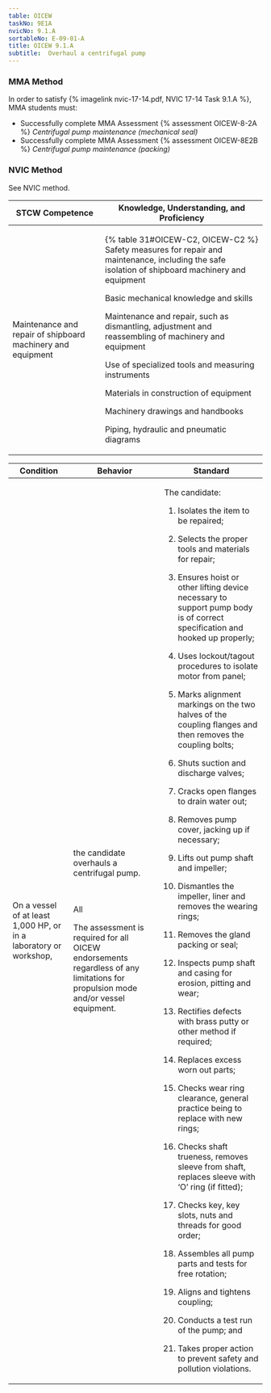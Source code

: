 ```yaml
---
table: OICEW
taskNo: 9E1A
nvicNo: 9.1.A 
sortableNo: E-09-01-A
title: OICEW 9.1.A 
subtitle:  Overhaul a centrifugal pump
---
```



### MMA Method

In order to satisfy  {% imagelink nvic-17-14.pdf, NVIC 17-14 Task 9.1.A %}, MMA students must:

* Successfully complete MMA Assessment {% assessment OICEW-8-2A %} *Centrifugal pump maintenance (mechanical seal)*
* Successfully complete MMA Assessment {% assessment OICEW-8E2B %} *Centrifugal pump maintenance (packing)*


### NVIC Method

<a onclick="togglevisibility('nvic_methods')" >See NVIC method.</a>

<div id='nvic_methods' class='hide'>

<table>
<thead>
<tr>
<th class='forty'> STCW Competence </th>
<th class='sixty'> Knowledge, Understanding, and Proficiency </th>
</tr>
</thead>




<tbody>
<tr><td markdown='1'>

Maintenance and repair of shipboard machinery and equipment

</td><td markdown='1'>

{% table 31#OICEW-C2, OICEW-C2 %} Safety measures for repair and maintenance, including the safe isolation of shipboard machinery and equipment 

Basic mechanical knowledge and skills 

Maintenance and repair, such as dismantling, adjustment and reassembling of machinery and equipment 

Use of specialized tools and measuring instruments 

Materials in construction of equipment 

Machinery drawings and handbooks 

Piping, hydraulic and pneumatic diagrams

</td></tr>


</tbody>
</table>


<table>
<thead>
<tr><th class='twenty'>  Condition </th><th class='twenty'> Behavior </th><th  class='sixty'>Standard </th></tr>
</thead>
<tbody >



<tr><td markdown='1'>

On a vessel of at least 1,000 HP, or in a laboratory or workshop,

</td><td markdown='1'>

the candidate overhauls a centrifugal pump.

<br>

<div class="tooltip" markdown='1'>

All

The assessment is required for all OICEW endorsements regardless of any limitations for propulsion mode and/or vessel equipment.

</div>


</td><td markdown='1'>

The candidate:

1. Isolates the item to be repaired;

2. Selects the proper tools and materials for repair;

3. Ensures hoist or other lifting device necessary to support pump body is of correct specification and hooked up properly;

4. Uses lockout/tagout procedures to isolate motor from panel;

5. Marks alignment markings on the two halves of the coupling flanges and then removes the coupling bolts;

6. Shuts suction and discharge valves;

7. Cracks open flanges to drain water out;

8. Removes pump cover, jacking up if necessary;

9. Lifts out pump shaft and impeller;

10. Dismantles the impeller, liner and removes the wearing rings;

11. Removes the gland packing or seal;

12. Inspects pump shaft and casing for erosion, pitting and wear;

13. Rectifies defects with brass putty or other method if required;

14. Replaces excess worn out parts;

15. Checks wear ring clearance, general practice being to replace with new rings;

16. Checks shaft trueness, removes sleeve from shaft, replaces sleeve with ‘O’ ring (if fitted);

17. Checks key, key slots, nuts and threads for good order;

18. Assembles all pump parts and tests for free rotation;

19. Aligns and tightens coupling;

20. Conducts a test run of the pump; and

21. Takes proper action to prevent safety and pollution violations.

</td></tr>
</tbody>
</table>
</div>
